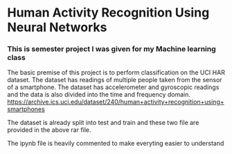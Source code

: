 <h1>Human Activity Recognition Using Neural Networks</h1>

<h3>This is semester project I was given for my Machine learning class</h3>

The basic premise of this project is to perform classification on the UCI HAR dataset. The dataset has readings of multiple people taken from the sensor of a smartphone. The dataset has accelerometer and gyroscopic readings and the data is also divided into the time and frequency domain.
https://archive.ics.uci.edu/dataset/240/human+activity+recognition+using+smartphones

The dataset is already split into test and train and these two file are provided in the above rar file.

The ipynb file is heavily commented to make everyting easier to understand
